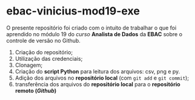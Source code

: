 # ebac-vinicius-mod19-exe

O presente repositório foi criado com o intuito de trabalhar o que foi aprendido no módulo 19 do *curso* **Analista de Dados** da **EBAC** sobre o controle de versão no Github.

1.  Criação do repositório;
2.  Utilização das credenciais;
3.  Clonagem;
4.  Criação do **script Python** para leitura dos arquivos: csv, png e py.
5.  Adição dos arquivos no **repositório local** (com `git add` e `git commit`);
6.  transferência dos arquivos do **repositório local** para o **repositório remoto (*Github*)**

